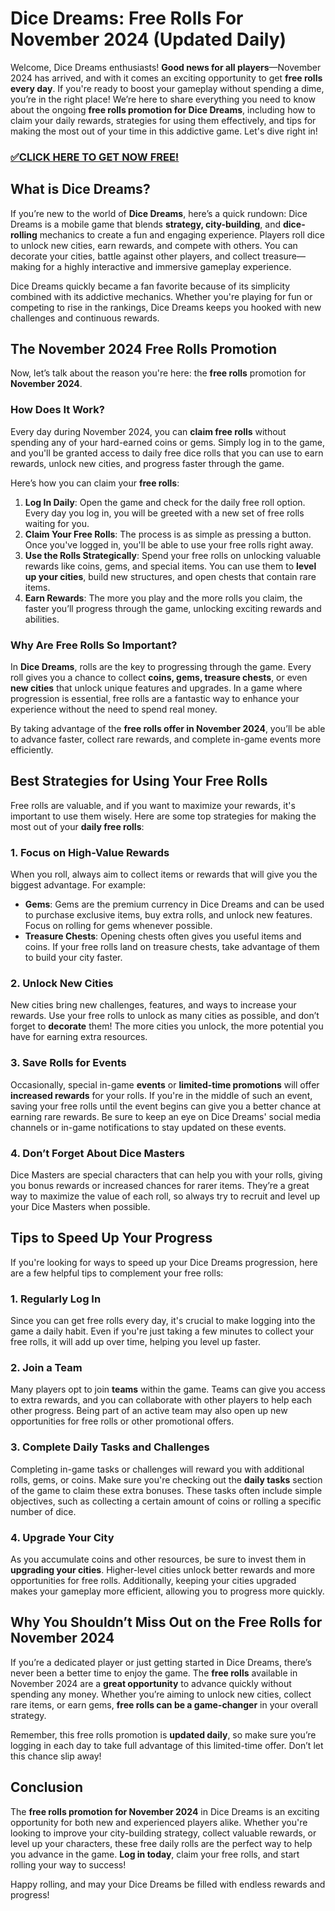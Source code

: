 # Dice Dreams: Free Rolls For November 2024 (Updated Daily)

Welcome, Dice Dreams enthusiasts! **Good news for all players**—November 2024 has arrived, and with it comes an exciting opportunity to get **free rolls every day**. If you're ready to boost your gameplay without spending a dime, you’re in the right place! We’re here to share everything you need to know about the ongoing **free rolls promotion for Dice Dreams**, including how to claim your daily rewards, strategies for using them effectively, and tips for making the most out of your time in this addictive game. Let's dive right in!

### [✅CLICK HERE TO GET NOW FREE!](https://freeforyou.xyz/dice/dreams/)

## What is Dice Dreams?

If you’re new to the world of **Dice Dreams**, here’s a quick rundown: Dice Dreams is a mobile game that blends **strategy, city-building**, and **dice-rolling** mechanics to create a fun and engaging experience. Players roll dice to unlock new cities, earn rewards, and compete with others. You can decorate your cities, battle against other players, and collect treasure—making for a highly interactive and immersive gameplay experience.

Dice Dreams quickly became a fan favorite because of its simplicity combined with its addictive mechanics. Whether you're playing for fun or competing to rise in the rankings, Dice Dreams keeps you hooked with new challenges and continuous rewards.

## The November 2024 Free Rolls Promotion

Now, let’s talk about the reason you're here: the **free rolls** promotion for **November 2024**.

### How Does It Work?

Every day during November 2024, you can **claim free rolls** without spending any of your hard-earned coins or gems. Simply log in to the game, and you'll be granted access to daily free dice rolls that you can use to earn rewards, unlock new cities, and progress faster through the game.

Here’s how you can claim your **free rolls**:
1. **Log In Daily**: Open the game and check for the daily free roll option. Every day you log in, you will be greeted with a new set of free rolls waiting for you.
2. **Claim Your Free Rolls**: The process is as simple as pressing a button. Once you've logged in, you'll be able to use your free rolls right away.
3. **Use the Rolls Strategically**: Spend your free rolls on unlocking valuable rewards like coins, gems, and special items. You can use them to **level up your cities**, build new structures, and open chests that contain rare items.
4. **Earn Rewards**: The more you play and the more rolls you claim, the faster you’ll progress through the game, unlocking exciting rewards and abilities.

### Why Are Free Rolls So Important?

In **Dice Dreams**, rolls are the key to progressing through the game. Every roll gives you a chance to collect **coins, gems, treasure chests**, or even **new cities** that unlock unique features and upgrades. In a game where progression is essential, free rolls are a fantastic way to enhance your experience without the need to spend real money.

By taking advantage of the **free rolls offer in November 2024**, you’ll be able to advance faster, collect rare rewards, and complete in-game events more efficiently.

## Best Strategies for Using Your Free Rolls

Free rolls are valuable, and if you want to maximize your rewards, it's important to use them wisely. Here are some top strategies for making the most out of your **daily free rolls**:

### 1. **Focus on High-Value Rewards**
When you roll, always aim to collect items or rewards that will give you the biggest advantage. For example:
   - **Gems**: Gems are the premium currency in Dice Dreams and can be used to purchase exclusive items, buy extra rolls, and unlock new features. Focus on rolling for gems whenever possible.
   - **Treasure Chests**: Opening chests often gives you useful items and coins. If your free rolls land on treasure chests, take advantage of them to build your city faster.
   
### 2. **Unlock New Cities**
New cities bring new challenges, features, and ways to increase your rewards. Use your free rolls to unlock as many cities as possible, and don’t forget to **decorate** them! The more cities you unlock, the more potential you have for earning extra resources.

### 3. **Save Rolls for Events**
Occasionally, special in-game **events** or **limited-time promotions** will offer **increased rewards** for your rolls. If you're in the middle of such an event, saving your free rolls until the event begins can give you a better chance at earning rare rewards. Be sure to keep an eye on Dice Dreams' social media channels or in-game notifications to stay updated on these events.

### 4. **Don’t Forget About Dice Masters**
Dice Masters are special characters that can help you with your rolls, giving you bonus rewards or increased chances for rarer items. They’re a great way to maximize the value of each roll, so always try to recruit and level up your Dice Masters when possible.

## Tips to Speed Up Your Progress

If you're looking for ways to speed up your Dice Dreams progression, here are a few helpful tips to complement your free rolls:

### 1. **Regularly Log In**
Since you can get free rolls every day, it's crucial to make logging into the game a daily habit. Even if you're just taking a few minutes to collect your free rolls, it will add up over time, helping you level up faster.

### 2. **Join a Team**
Many players opt to join **teams** within the game. Teams can give you access to extra rewards, and you can collaborate with other players to help each other progress. Being part of an active team may also open up new opportunities for free rolls or other promotional offers.

### 3. **Complete Daily Tasks and Challenges**
Completing in-game tasks or challenges will reward you with additional rolls, gems, or coins. Make sure you're checking out the **daily tasks** section of the game to claim these extra bonuses. These tasks often include simple objectives, such as collecting a certain amount of coins or rolling a specific number of dice.

### 4. **Upgrade Your City**
As you accumulate coins and other resources, be sure to invest them in **upgrading your cities**. Higher-level cities unlock better rewards and more opportunities for free rolls. Additionally, keeping your cities upgraded makes your gameplay more efficient, allowing you to progress more quickly.

## Why You Shouldn’t Miss Out on the Free Rolls for November 2024

If you’re a dedicated player or just getting started in Dice Dreams, there’s never been a better time to enjoy the game. The **free rolls** available in November 2024 are a **great opportunity** to advance quickly without spending any money. Whether you’re aiming to unlock new cities, collect rare items, or earn gems, **free rolls can be a game-changer** in your overall strategy.

Remember, this free rolls promotion is **updated daily**, so make sure you’re logging in each day to take full advantage of this limited-time offer. Don’t let this chance slip away!

## Conclusion

The **free rolls promotion for November 2024** in Dice Dreams is an exciting opportunity for both new and experienced players alike. Whether you're looking to improve your city-building strategy, collect valuable rewards, or level up your characters, these free daily rolls are the perfect way to help you advance in the game. **Log in today**, claim your free rolls, and start rolling your way to success!

Happy rolling, and may your Dice Dreams be filled with endless rewards and progress!
